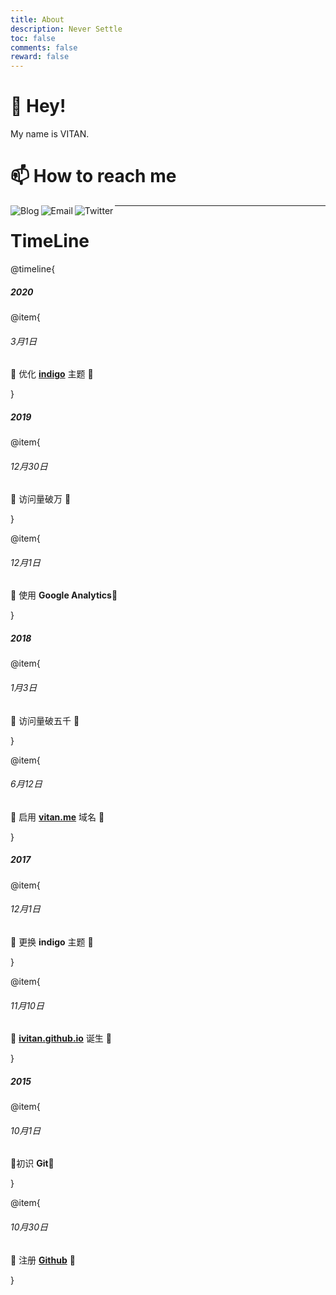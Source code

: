 ```yaml
---
title: About
description: Never Settle
toc: false
comments: false
reward: false
---
```

<style>
.page-content h1,h2{
    text-align: left;
}

.page-content img{
    width:25px;
    margin-right:20px;
}

</style>
# 👋 Hey!

My name is VITAN.

# 📫 How to reach me

<a href="https://vitan.me">
  <img align="left" alt="Blog" src="https://cdn.jsdelivr.net/gh/ivitan/Picture@master/images/vitan.svg" />
</a>
<a href="mailto:admin@vitan.me">
  <img align="left" alt="Email" src="https://cdn.jsdelivr.net/gh/ivitan/Picture@master/images/email.svg" />
</a>
<a href="https://twitter.com/vitanme">
  <img align="left" alt="Twitter" src="https://cdn.jsdelivr.net/gh/ivitan/Picture@master/images/twitter.svg" />
</a>

  

---

# TimeLine

@timeline{
##### 2020
@item{
###### 3月1日
👏 优化 **[indigo](https://github.com/ivitan/indigo)** 主题 👏 

}

##### 2019
@item{
###### 12月30日
🎊 访问量破万 🎊

}

@item{
###### 12月1日
🖖 使用 **Google Analytics**🖖

}

##### 2018
@item{
###### 1月3日
🎊 访问量破五千 🎊

}

@item{
###### 6月12日
🎈 启用 **[vitan.me](https://vitan.me)** 域名 🎈

}

##### 2017

@item{
###### 12月1日
🎉 更换 **indigo** 主题 🎉

}

@item{
###### 11月10日
👏 **[ivitan.github.io](https://ivitan.github.io)** 诞生 👏

}

##### 2015
@item{
###### 10月1日
🎉初识 **Git**🎉

}

@item{
###### 10月30日
👏 注册 **[Github](https://github.com)** 👏

}